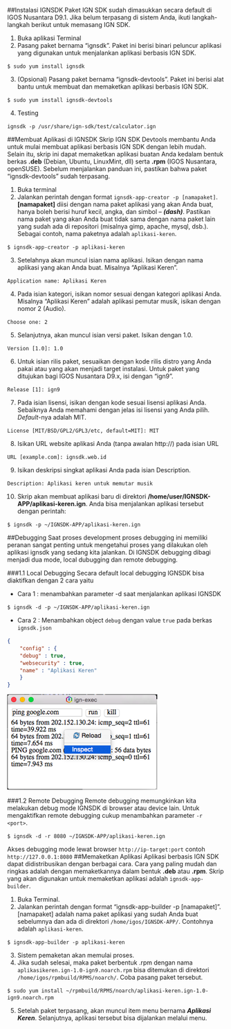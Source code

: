 ##Instalasi IGNSDK
Paket IGN SDK sudah dimasukkan secara default di IGOS Nusantara D9.1. Jika belum terpasang di
sistem Anda, ikuti langkah-langkah berikut untuk memasang IGN SDK.

1. Buka aplikasi Terminal
2. Pasang paket bernama “ignsdk”. Paket ini berisi binari peluncur aplikasi yang digunakan untuk
menjalankan aplikasi berbasis IGN SDK.
~~~
$ sudo yum install ignsdk
~~~
3. (Opsional) Pasang paket bernama “ignsdk-devtools”. Paket ini berisi alat bantu untuk membuat
dan memaketkan aplikasi berbasis IGN SDK.
~~~
$ sudo yum install ignsdk-devtools
~~~
4. Testing
~~~
ignsdk -p /usr/share/ign-sdk/test/calculator.ign
~~~
##Membuat Aplikasi di IGNSDK
Skrip IGN SDK Devtools membantu Anda untuk mulai membuat aplikasi berbasis IGN SDK dengan
lebih mudah. Selain itu, skrip ini dapat memaketkan aplikasi buatan Anda kedalam bentuk berkas **.deb**
(Debian, Ubuntu, LinuxMint, dll) serta **.rpm** (IGOS Nusantara, openSUSE). Sebelum menjalankan
panduan ini, pastikan bahwa paket “ignsdk-devtools” sudah terpasang.

1. Buka terminal
2. Jalankan perintah dengan format `ignsdk-app-creator -p [namapaket]`. **[namapaket]** diisi
dengan nama paket aplikasi yang akan Anda buat, hanya boleh berisi huruf kecil, angka, dan
simbol – ***(dash)***. Pastikan nama paket yang akan Anda buat tidak sama dengan nama paket lain
yang sudah ada di repositori (misalnya gimp, apache, mysql, dsb.). Sebagai contoh, nama
paketnya adalah `aplikasi-keren`.
~~~
$ ignsdk-app-creator -p aplikasi-keren
~~~
3. Setelahnya akan muncul isian nama aplikasi. Isikan dengan nama aplikasi yang akan Anda buat.
Misalnya “Aplikasi Keren”.
~~~
Application name: Aplikasi Keren
~~~
4. Pada isian kategori, isikan nomor sesuai dengan kategori aplikasi Anda. Misalnya “Aplikasi
Keren” adalah aplikasi pemutar musik, isikan dengan nomor 2 (Audio).
~~~
Choose one: 2
~~~
5. Selanjutnya, akan muncul isian versi paket. Isikan dengan 1.0.
~~~
Version [1.0]: 1.0
~~~
6. Untuk isian rilis paket, sesuaikan dengan kode rilis distro yang Anda pakai atau yang akan
menjadi target instalasi. Untuk paket yang ditujukan bagi IGOS Nusantara D9.x, isi dengan
“ign9”.
~~~
Release [1]: ign9
~~~
7. Pada isian lisensi, isikan dengan kode sesuai lisensi aplikasi Anda. Sebaiknya Anda memahami
dengan jelas isi lisensi yang Anda pilih. *Default*-nya adalah MIT.
~~~
License [MIT/BSD/GPL2/GPL3/etc, default=MIT]: MIT
~~~
8. Isikan URL website aplikasi Anda (tanpa awalan http://) pada isian URL
~~~
URL [example.com]: ignsdk.web.id
~~~
9. Isikan deskripsi singkat aplikasi Anda pada isian Description.
~~~
Description: Aplikasi keren untuk memutar musik
~~~
10. Skrip akan membuat aplikasi baru di direktori **/home/user/IGNSDK-APP/aplikasi-keren.ign**.
Anda bisa menjalankan aplikasi tersebut dengan perintah:
~~~
$ ignsdk -p ~/IGNSDK-APP/aplikasi-keren.ign
~~~
##Debugging
Saat proses development proses debugging ini memiliki peranan sangat penting untuk mengetahui proses yang dilakukan oleh aplikasi ignsdk yang sedang kita jalankan. Di IGNSDK debugging dibagi menjadi dua mode, local dubugging dan remote debugging.

###1.1 Local Debugging
Secara default local debugging IGNSDK bisa diaktifkan dengan 2 cara yaitu
* Cara 1 : menambahkan parameter -d saat menjalankan aplikasi IGNSDK
~~~
$ ignsdk -d -p ~/IGNSDK-APP/aplikasi-keren.ign
~~~
* Cara 2 : Menambahkan object `debug` dengan value `true` pada berkas `ignsdk.json`
~~~json
{
    "config" : {
    "debug" : true,
    "websecurity" : true,
    "name" : "Aplikasi Keren"
    }
}
~~~

![Local Debugging](https://github.com/ignsdk/doc-id/raw/master/img/gb1.png)

###1.2 Remote Debugging
Remote debugging memungkinkan kita melakukan debug mode IGNSDK di browser atau device lain. Untuk mengaktifkan remote debugging cukup menambahkan parameter `-r <port>`.
~~~
$ ignsdk -d -r 8080 ~/IGNSDK-APP/aplikasi-keren.ign
~~~
Akses debugging mode lewat browser `http://ip-target:port` contoh `http://127.0.0.1:8080`
##Memaketkan Aplikasi
Aplikasi berbasis IGN SDK dapat didistribusikan dengan berbagai cara. Cara yang paling mudah dan
ringkas adalah dengan memaketkannya dalam bentuk **.deb** atau **.rpm**. Skrip yang akan digunakan
untuk memaketkan aplikasi adalah `ignsdk-app-builder`.
1. Buka Terminal.
2. Jalankan perintah dengan format “ignsdk-app-builder -p [namapaket]”. [namapaket]
adalah nama paket aplikasi yang sudah Anda buat sebelumnya dan ada di direktori
`/home/igos/IGNSDK-APP/`. Contohnya adalah `aplikasi-keren`.
~~~
$ ignsdk-app-builder -p aplikasi-keren
~~~
3. Sistem pemaketan akan memulai proses.
4. Jika sudah selesai, maka paket berbentuk .rpm dengan nama `aplikasikeren.ign-1.0-ign9.noarch.rpm`
bisa ditemukan di direktori
`/home/igos/rpmbuild/RPMS/noarch/`. Coba pasang paket tersebut.
~~~
$ sudo yum install ~/rpmbuild/RPMS/noarch/aplikasi-keren.ign-1.0-ign9.noarch.rpm
~~~
5. Setelah paket terpasang, akan muncul item menu bernama ***Aplikasi Keren***. Selanjutnya,
aplikasi tersebut bisa dijalankan melalui menu.
